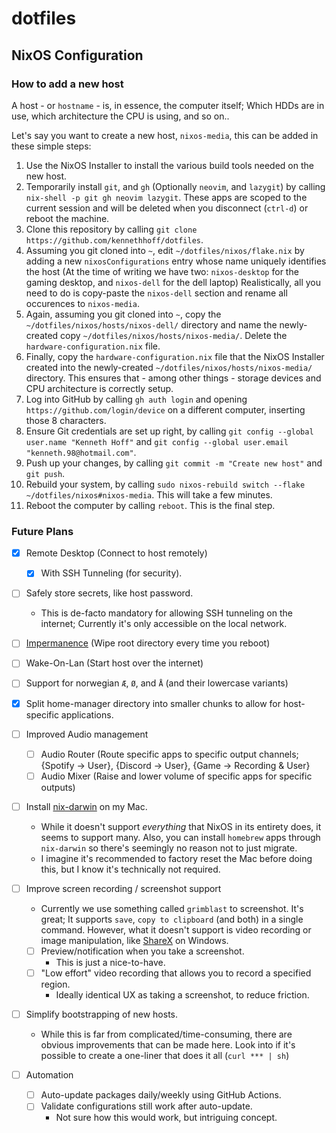 # dotfiles

## NixOS Configuration

### How to add a new host

A host - or `hostname` - is, in essence, the computer itself; Which HDDs are in use, which architecture the CPU is using, and so on..

Let's say you want to create a new host, `nixos-media`, this can be added in these simple steps:

1. Use the NixOS Installer to install the various build tools needed on the new host.
2. Temporarily install `git`, and `gh` (Optionally `neovim`, and `lazygit`) by calling `nix-shell -p git gh neovim lazygit`. These apps are scoped to the current session and will be deleted when you disconnect (`ctrl-d`) or reboot the machine.
3. Clone this repository by calling `git clone https://github.com/kennethhoff/dotfiles`.
4. Assuming you git cloned into `~`, edit `~/dotfiles/nixos/flake.nix` by adding a new `nixosConfigurations` entry whose name uniquely identifies the host (At the time of writing we have two: `nixos-desktop` for the gaming desktop, and `nixos-dell` for the dell laptop)
   Realistically, all you need to do is copy-paste the `nixos-dell` section and rename all occurences to `nixos-media`.
5. Again, assuming you git cloned into `~`, copy the `~/dotfiles/nixos/hosts/nixos-dell/` directory and name the newly-created copy `~/dotfiles/nixos/hosts/nixos-media/`. Delete the `hardware-configuration.nix` file.
6. Finally, copy the `hardware-configuration.nix` file that the NixOS Installer created into the newly-created `~/dotfiles/nixos/hosts/nixos-media/` directory. This ensures that - among other things - storage devices and CPU architecture is correctly setup.
7. Log into GitHub by calling `gh auth login` and opening `https://github.com/login/device` on a different computer, inserting those 8 characters.
8. Ensure Git credentials are set up right, by calling `git config --global user.name "Kenneth Hoff"` and `git config --global user.email "kenneth.98@hotmail.com"`.
9. Push up your changes, by calling `git commit -m "Create new host"` and `git push`.
10. Rebuild your system, by calling `sudo nixos-rebuild switch --flake ~/dotfiles/nixos#nixos-media`. This will take a few minutes.
11. Reboot the computer by calling `reboot`. This is the final step.

### Future Plans

- [x] Remote Desktop (Connect to host remotely)
  - [x] With SSH Tunneling (for security).

- [ ] Safely store secrets, like host password.
    - This is de-facto mandatory for allowing SSH tunneling on the internet; Currently it's only accessible on the local network.

- [ ] [Impermanence](https://nixos.wiki/wiki/Impermanence) (Wipe root directory every time you reboot)

- [ ] Wake-On-Lan (Start host over the internet)

- [ ] Support for norwegian `Æ`, `Ø`, and `Å` (and their lowercase variants)

- [x] Split home-manager directory into smaller chunks to allow for host-specific applications.

- [ ] Improved Audio management
   - [ ] Audio Router (Route specific apps to specific output channels; {Spotify -> User}, {Discord -> User}, {Game -> Recording & User}
   - [ ] Audio Mixer (Raise and lower volume of specific apps for specific outputs)

- [ ] Install [nix-darwin](https://github.com/LnL7/nix-darwin) on my Mac.
   - While it doesn't support _everything_ that NixOS in its entirety does, it seems to support many. Also, you can install `homebrew` apps through `nix-darwin` so there's seemingly no reason not to just migrate.
   - I imagine it's recommended to factory reset the Mac before doing this, but I know it's technically not required.

- [ ] Improve screen recording / screenshot support
   - Currently we use something called `grimblast` to screenshot. It's great; It supports `save`, `copy to clipboard` (and both) in a single command. However, what it doesn't support is video recording or image manipulation, like [ShareX](https://github.com/ShareX/ShareX) on Windows.
   - [ ] Preview/notification when you take a screenshot.
       - This is just a nice-to-have.
   - [ ] "Low effort" video recording that allows you to record a specified region.
       - Ideally identical UX as taking a screenshot, to reduce friction.

- [ ] Simplify bootstrapping of new hosts.
   - While this is far from complicated/time-consuming, there are obvious improvements that can be made here. Look into if it's possible to create a one-liner that does it all (`curl *** | sh`)

- [ ] Automation
  - [ ] Auto-update packages daily/weekly using GitHub Actions.
  - [ ] Validate configurations still work after auto-update.
      - Not sure how this would work, but intriguing concept.
